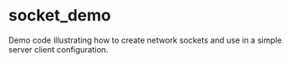 # socket_demo
Demo code illustrating how to create network sockets and use in a simple server client configuration.

